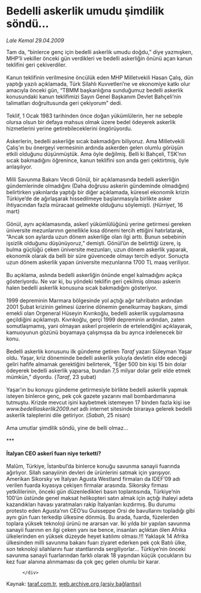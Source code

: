 # Bedelli askerlik umudu şimdilik söndü...

*Lale Kemal 29.04.2009*

<div class="yazi">Tam da, “binlerce genç için bedelli askerlik umudu doğdu,” diye yazmışken, MHP’li vekiller önceki gün verdikleri ve bedelli askerliğin önünü açan kanun teklifini geri çekiverdiler. <br/><br/>Kanun teklifinin verilmesine öncülük eden MHP Milletvekili Hasan Çalış, dün yaptığı yazılı açıklamada, Türk Silahlı Kuvvetleri’ne ve ekonomiye katkı olur amacıyla önceki gün, “TBMM başkanlığına sunduğumuz bedelli askerlik konusundaki kanun teklifimizi Sayın Genel Başkanım Devlet Bahçeli’nin talimatları doğrultusunda geri çekiyorum” dedi. <br/><br/>Teklif, 1 Ocak 1983 tarihinden önce doğan yükümlülerin, her ne sebeple olursa olsun bir defaya mahsus olmak üzere bedel ödeyerek askerlik hizmetlerini yerine getirebileceklerini öngörüyordu. <br/><br/>Askerlerin, bedelli askerliğe sıcak bakmadığını biliyoruz. Ama Milletvekili Çalış’ın bu önergeyi vermesinin ardında askerden gelen olumlu görüşün etkili olduğunu düşünmüştük. Ama öyle değilmiş. Belli ki Bahçeli, TSK’nın sıcak bakmadığını öğrenince, kanun teklifini son anda geri çektirtmiş, öyle anlaşılıyor. <br/><br/>Milli Savunma Bakanı Vecdi Gönül, bir açıklamasında bedelli askerliğin gündemlerinde olmadığını (Daha doğrusu askerin gündeminde olmadığını) belirtirken yakınlarda yaptığı bir diğer açıklamada, küresel ekonomik krizin Türkiye’de de ağırlaşarak hissedilmeye başlanmasıyla birlikte asker ihtiyacından fazla müracaat gelmekte olduğunu söylemişti. (<i>Hürriyet</i>, 16 mart) <br/><br/>Gönül, aynı açıklamasında, askerî yükümlülüğünü yerine getirmesi gereken üniversite mezunlarının genellikle kısa dönemi tercih ettiğini hatırlatarak, “Ancak son aylarda uzun dönem askerliğe olan ilgi arttı. Bunun sebebinin işsizlik olduğunu düşünüyoruz,” demişti. Gönül’ün de belirttiği üzere, iş bulma güçlüğü çeken üniversite mezunları, uzun dönem askerlik yaparak, ekonomik olarak da belli bir süre güvencede olmayı tercih ediyor. Sonuçta uzun dönem askerlik yapan üniversite mezunlarına 1700 TL maaş veriliyor. <br/><br/>Bu açıklama, aslında bedelli askerliğin önünde engel kalmadığını açıkça gösteriyordu. Ne var ki, bu yöndeki teklifin geri çekilmiş olması askerin halen bedelli askerlik konusuna sıcak bakmadığını gösteriyor. <br/><br/>1999 depreminin Marmara bölgesinde yol açtığı ağır tahribatın ardından 2001 Şubat krizinin gelmesi üzerine dönemin genelkurmay başkanı, şimdi emekli olan Orgeneral Hüseyin Kıvrıkoğlu, bedelli askerlik uygulamasına geçildiğini açıklamıştı. Kıvrıkoğlu, gerçi 1999 depreminin ardından, zaten somutlaşmamış, yani olmayan askerî projelerin de ertelendiğini açıklayarak, kamuoyunun gözünü boyamaya çalışmışsa da bu ayrıca irdelenecek bir konu.<br/><br/>Bedelli askerlik konusunu ilk gündeme getiren <i>Taraf</i> yazarı Süleyman Yaşar oldu. Yaşar, kriz döneminde bedelli askerlik yoluyla devletin elde edeceği geliri hafife almamak gerektiğini belirterek, “Eğer 500 bin kişi 15 bin dolar ödeyerek bedelli askerlik yaparsa, bundan 7,5 milyar dolar gelir elde etmek mümkün,” diyordu. (<i>Taraf</i>, 23 şubat) <br/><br/>Yaşar’ın bu konuyu gündeme getirmesiyle birlikte bedelli askerlik yapmak isteyen binlerce genç, pek çok gazete yazarını mail bombardımanına tutmuştu. Krizde mevcut işini kaybetmek istemeyen 17 binden fazla kişi ise <i>www.bedelliaskerlik2009.net</i> adlı internet sitesinde biraraya gelerek bedelli askerlik taleplerini dile getiriyor. (<i>Sabah</i>, 25 nisan) <br/><br/>Ama umutlar şimdilik söndü, yine de belli olmaz... <br/><br/>*** <br/><br/><strong>İtalyan CEO askerî fuarı niye terketti?</strong>  <br/><br/>Malûm, Türkiye, İstanbul’da binlerce konuğu savunma sanayii fuarında ağırlıyor. Silah sanayiinin devleri de ürünlerini satmak için yarışıyor. Amerikan Sikorsky ve İtalyan Agusta Westland firmaları da IDEF’09 adı verilen fuarda kıyasıya çekişen firmalar arasında. Sikorsky firması yetkililerinin, önceki gün düzenledikleri basın toplantısında, Türkiye’nin 100’ün üstünde genel maksat helikopteri satın almak için açtığı ihaleyi adeta kazandıkları havası yaratmaları rakip İtalyanları kızdırmış. Bu durumu protesto eden Agusta’nın CEO’su Guisseppe Orsi de bavullarını topladığı gibi aynı gün fuarı terkedip ülkesine dönmüş. Bu arada, fuarda, füzelerden toplara yüksek teknoloji ürünü ne ararsan var. İki yılda bir yapılan savunma sanayii fuarının en ilgi çeken yanı ise bence, insanları açlıktan ölen Afrika ülkelerinden en yüksek düzeyde heyet katılımı olması.!!! Yaklaşık 14 Afrika ülkesinden milli savunma bakanı fuarı ziyaret ederken pek çok Batılı ülke, son teknoloji silahlarını fuar stantlarında sergiliyorlar... Türkiye’nin önceki savunma sanayii fuarlarından farklı olarak 18 yaşından küçük çocukların bu kez fuar alanına alınmaması da çok geç gelen olumlu bir karar.
                                    
          
          
          
          </div>

Kaynak: [taraf.com.tr](http://www.taraf.com.tr/lale-kemal/makale-bedelli-askerlik-umudu-simdilik-sondu.htm), [web.archive.org (arşiv bağlantısı)](http://web.archive.org/web/20130815112819/http://www.taraf.com.tr/lale-kemal/makale-bedelli-askerlik-umudu-simdilik-sondu.htm)
